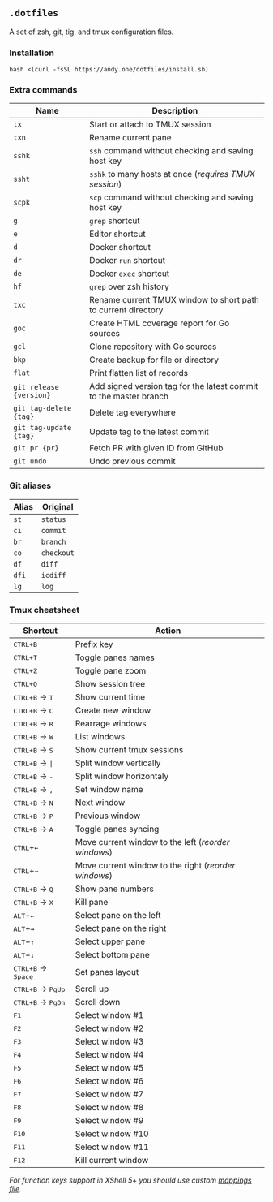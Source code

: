 ## `.dotfiles`

A set of zsh, git, tig, and tmux configuration files.

### Installation

```
bash <(curl -fsSL https://andy.one/dotfiles/install.sh)
```

### Extra commands

| Name | Description |
|------|-------------|
| `tx` | Start or attach to TMUX session |
| `txn` | Rename current pane |
| `sshk` | `ssh` command without checking and saving host key |
| `ssht` | `sshk` to many hosts at once (_requires TMUX session_) |
| `scpk` | `scp` command without checking and saving host key |
| `g` | `grep` shortcut |
| `e` | Editor shortcut |
| `d` | Docker shortcut |
| `dr` | Docker `run` shortcut |
| `de` | Docker `exec` shortcut |
| `hf` | `grep` over zsh history |
| `txc` | Rename current TMUX window to short path to current directory |
| `goc` | Create HTML coverage report for Go sources |
| `gcl` | Clone repository with Go sources |
| `bkp` | Create backup for file or directory |
| `flat` | Print flatten list of records |
| `git release {version}` | Add signed version tag for the latest commit to the master branch |
| `git tag-delete {tag}` | Delete tag everywhere |
| `git tag-update {tag}` | Update tag to the latest commit |
| `git pr {pr}` | Fetch PR with given ID from GitHub |
| `git undo` | Undo previous commit |

### Git aliases

| Alias | Original   |
|-------|------------|
| `st`  | `status`   |
| `ci`  | `commit`   |
| `br`  | `branch`   |
| `co`  | `checkout` |
| `df`  | `diff`     |
| `dfi` | `icdiff`   |
| `lg`  | `log`      |

### Tmux cheatsheet

| Shortcut | Action |
|----------|--------|
| <kbd>CTRL+B</kbd> | Prefix key |
| <kbd>CTRL+T</kbd> | Toggle panes names |
| <kbd>CTRL+Z</kbd> | Toggle pane zoom |
| <kbd>CTRL+Q</kbd> | Show session tree |
| <kbd>CTRL+B</kbd> → <kbd>T</kbd> | Show current time |
| <kbd>CTRL+B</kbd> → <kbd>С</kbd> | Create new window |
| <kbd>CTRL+B</kbd> → <kbd>R</kbd> | Rearrage windows |
| <kbd>CTRL+B</kbd> → <kbd>W</kbd> | List windows |
| <kbd>CTRL+B</kbd> → <kbd>S</kbd> | Show current tmux sessions |
| <kbd>CTRL+B</kbd> → <kbd>\|</kbd> | Split window vertically |
| <kbd>CTRL+B</kbd> → <kbd>-</kbd> | Split window horizontaly |
| <kbd>CTRL+B</kbd> → <kbd>,</kbd> | Set window name |
| <kbd>CTRL+B</kbd> → <kbd>N</kbd> | Next window |
| <kbd>CTRL+B</kbd> → <kbd>P</kbd> | Previous window |
| <kbd>CTRL+B</kbd> → <kbd>A</kbd> | Toggle panes syncing |
| <kbd>CTRL</kbd>+<kbd>←</kbd> | Move current window to the left (_reorder windows_) |
| <kbd>CTRL</kbd>+<kbd>→</kbd> | Move current window to the right (_reorder windows_) |
| <kbd>CTRL+B</kbd> → <kbd>Q</kbd> | Show pane numbers |
| <kbd>CTRL+B</kbd> → <kbd>X</kbd> | Kill pane |
| <kbd>ALT</kbd>+<kbd>←</kbd> | Select pane on the left |
| <kbd>ALT</kbd>+<kbd>→</kbd> | Select pane on the right |
| <kbd>ALT</kbd>+<kbd>↑</kbd> | Select upper pane |
| <kbd>ALT</kbd>+<kbd>↓</kbd> | Select bottom pane |
| <kbd>CTRL+B</kbd> → <kbd>Space</kbd> | Set panes layout |
| <kbd>CTRL+B</kbd> → <kbd>PgUp</kbd> | Scroll up |
| <kbd>CTRL+B</kbd> → <kbd>PgDn</kbd> | Scroll down |
| <kbd>F1</kbd> | Select window #1 |
| <kbd>F2</kbd> | Select window #2 |
| <kbd>F3</kbd> | Select window #3 |
| <kbd>F4</kbd> | Select window #4 |
| <kbd>F5</kbd> | Select window #5 |
| <kbd>F6</kbd> | Select window #6 |
| <kbd>F7</kbd> | Select window #7 |
| <kbd>F8</kbd> | Select window #8 |
| <kbd>F9</kbd> | Select window #9 |
| <kbd>F10</kbd> | Select window #10 |
| <kbd>F11</kbd> | Select window #11 |
| <kbd>F12</kbd> | Kill current window |

_For function keys support in XShell 5+ you should use custom [mappings file](xshell.tkm)._
